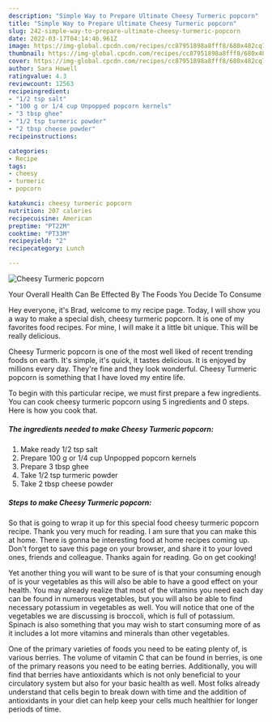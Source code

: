 ```yaml
---
description: "Simple Way to Prepare Ultimate Cheesy Turmeric popcorn"
title: "Simple Way to Prepare Ultimate Cheesy Turmeric popcorn"
slug: 242-simple-way-to-prepare-ultimate-cheesy-turmeric-popcorn
date: 2022-03-17T04:14:40.961Z
image: https://img-global.cpcdn.com/recipes/cc87951898a8fff8/680x482cq70/cheesy-turmeric-popcorn-recipe-main-photo.jpg
thumbnail: https://img-global.cpcdn.com/recipes/cc87951898a8fff8/680x482cq70/cheesy-turmeric-popcorn-recipe-main-photo.jpg
cover: https://img-global.cpcdn.com/recipes/cc87951898a8fff8/680x482cq70/cheesy-turmeric-popcorn-recipe-main-photo.jpg
author: Sara Howell
ratingvalue: 4.3
reviewcount: 12563
recipeingredient:
- "1/2 tsp salt"
- "100 g or 1/4 cup Unpopped popcorn kernels"
- "3 tbsp ghee"
- "1/2 tsp turmeric powder"
- "2 tbsp cheese powder"
recipeinstructions:

categories:
- Recipe
tags:
- cheesy
- turmeric
- popcorn

katakunci: cheesy turmeric popcorn 
nutrition: 207 calories
recipecuisine: American
preptime: "PT22M"
cooktime: "PT33M"
recipeyield: "2"
recipecategory: Lunch

---
```



![Cheesy Turmeric popcorn](https://img-global.cpcdn.com/recipes/cc87951898a8fff8/680x482cq70/cheesy-turmeric-popcorn-recipe-main-photo.jpg)

Your Overall Health Can Be Effected By The Foods You Decide To Consume

Hey everyone, it's Brad, welcome to my recipe page. Today, I will show you a way to make a special dish, cheesy turmeric popcorn. It is one of my favorites food recipes. For mine, I will make it a little bit unique. This will be really delicious.



Cheesy Turmeric popcorn is one of the most well liked of recent trending foods on earth. It's simple, it's quick, it tastes delicious. It is enjoyed by millions every day. They're fine and they look wonderful. Cheesy Turmeric popcorn is something that I have loved my entire life.


To begin with this particular recipe, we must first prepare a few ingredients. You can cook cheesy turmeric popcorn using 5 ingredients and 0 steps. Here is how you cook that.

<!--inarticleads1-->

##### The ingredients needed to make Cheesy Turmeric popcorn:

1. Make ready 1/2 tsp salt
1. Prepare 100 g or 1/4 cup Unpopped popcorn kernels
1. Prepare 3 tbsp ghee
1. Take 1/2 tsp turmeric powder
1. Take 2 tbsp cheese powder




<!--inarticleads2-->

##### Steps to make Cheesy Turmeric popcorn:





So that is going to wrap it up for this special food cheesy turmeric popcorn recipe. Thank you very much for reading. I am sure that you can make this at home. There is gonna be interesting food at home recipes coming up. Don't forget to save this page on your browser, and share it to your loved ones, friends and colleague. Thanks again for reading. Go on get cooking!

Yet another thing you will want to be sure of is that your consuming enough of is your vegetables as this will also be able to have a good effect on your health. You may already realize that most of the vitamins you need each day can be found in numerous vegetables, but you will also be able to find necessary potassium in vegetables as well. You will notice that one of the vegetables we are discussing is broccoli, which is full of potassium. Spinach is also something that you may wish to start consuming more of as it includes a lot more vitamins and minerals than other vegetables.

One of the primary varieties of foods you need to be eating plenty of, is various berries. The volume of vitamin C that can be found in berries, is one of the primary reasons you need to be eating berries. Additionally, you will find that berries have antioxidants which is not only beneficial to your circulatory system but also for your basic health as well. Most folks already understand that cells begin to break down with time and the addition of antioxidants in your diet can help keep your cells much healthier for longer periods of time.
